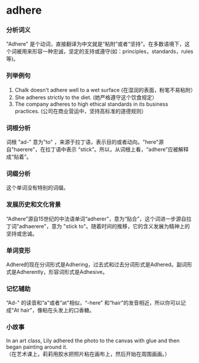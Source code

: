 # adhere

### 分析词义

  

"Adhere" 是个动词，直接翻译为中文就是“粘附”或者“坚持”。在多数语境下，这个词被用来形容一种忠诚，坚定的支持或遵守(如：principles，standards，rules等)。

  

### 列举例句

  

1.  Chalk doesn't adhere well to a wet surface (在湿润的表面，粉笔不易粘附）
2.  She adheres strictly to the diet. (她严格遵守这个饮食规定）
3.  The company adheres to high ethical standards in its business practices. (公司在商业营运中，坚持高标准的道德规则）

  

### 词根分析

  

词根 "ad-" 意为"to" ，来源于拉丁语，表示目的或者动向。"here"源自"haerere"，在拉丁语中表示 “stick”。所以，从词根上看，“adhere”应被解释成“贴着”。

  

### 词缀分析

  

这个单词没有特别的词缀。

  

### 发展历史和文化背景

  

“Adhere”源自15世纪的中法语单词“adherer”，意为“贴合”，这个词进一步源自拉丁词"adhaerere"，意为 "stick to"。随着时间的推移，它的含义发展为精神上的坚持或忠诚。

  

### 单词变形

  

Adhere的现在分词形式是Adhering，过去式和过去分词形式是Adhered。副词形式是Adherently，形容词形式是Adhesive。

  

### 记忆辅助

  

“Ad-" 的读音和“a"或者“at"相似，“-here" 和“hair"的发音相近，所以你可以记成"At hair"，像粘在头发上的口香糖。

  

### 小故事

  

In an art class, Lily adhered the photo to the canvas with glue and then began painting around it.  
（在艺术课上，莉莉用胶水把照片粘在画布上，然后开始在周围画画。）
